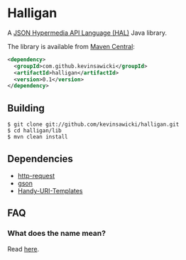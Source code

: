# Halligan

A [JSON Hypermedia API Language (HAL)](http://tools.ietf.org/id/draft-kelly-json-hal-03.txt)
Java library.

The library is available from [Maven Central](http://search.maven.org/#artifactdetails%7Ccom.github.kevinsawicki%7Challigan):

```xml
<dependency>
  <groupId>com.github.kevinsawicki</groupId>
  <artifactId>halligan</artifactId>
  <version>0.1</version>
</dependency>
```

## Building

```
$ git clone git://github.com/kevinsawicki/halligan.git
$ cd halligan/lib
$ mvn clean install
```

## Dependencies

  * [http-request](https://github.com/kevinsawicki/http-request)
  * [gson](http://code.google.com/p/google-gson/)
  * [Handy-URI-Templates](https://github.com/damnhandy/Handy-URI-Templates)

## FAQ

### What does the name mean?
Read [here](http://en.wikipedia.org/wiki/Halligan_bar).

